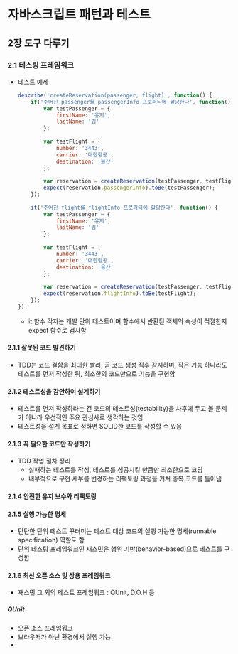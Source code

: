# 자바스크립트 패턴과 테스트

## 2장 도구 다루기

### 2.1 테스팅 프레임워크

- 테스트 예제

  ```javascript
  describe('createReservation(passenger, flight)', function() {
      if('주어진 passenger를 passengerInfo 프로퍼티에 할당한다', function() {
          var testPassenger = {
              firstName: '윤지',
              lastName: '김'
          };
          
          var testFlight = {
              number: '3443',
              carrier: '대한항공',
              destination: '울산'
          };
          
          var reservation = createReservation(testPassenger, testFlight);
          expect(reservation.passengerInfo).toBe(testPassenger);
      });
      
      it('주어진 flight를 flightInfo 프로퍼티에 할당한다', function() {
          var testPassenger = {
              firstName: '윤지', 
              lastName: '김'
          };
          
          var testFlight = {
              number: '3443',
              carrier: '대한항공',
              destination: '울산'
          };
          
          var reservation = createReservation(testPassenger, testFlight);
          expect(reservation.flightInfo).toBe(testFlight);
      });
  });
  ```

  - it 함수 각자는 개발 단위 테스트이며 함수에서 반환된 객체의 속성이 적절한지 expect 함수로 검사함

#### 2.1.1 잘못된 코드 발견하기

- TDD는 코드 결함을 최대한 빨리, 곧 코드 생성 직후 감지하며, 작은 기능 하나라도 테스트를 먼저 작성한 뒤, 최소한의 코드만으로 기능을 구현함

#### 2.1.2 테스트성을 감안하여 설계하기

- 테스트를 먼저 작성하라는 건 코드의 테스트성(testability)을 차후에 두고 볼 문제가 아니라 우선적인 주요 관심사로 생각하는 것임
- 테스트성을 설계 목표로 정하면 SOLID한 코드를 작성할 수 있음

#### 2.1.3 꼭 필요한 코드만 작성하기

- TDD 작업 절차 정리
  - 실패하는 테스트를 작성, 테스트를 성공시킬 만큼만 최소한으로 코딩
  - 내부적으로 구현 세부를 변경하는 리팩토링 과정을 거쳐 중복 코드를 들어냄

#### 2.1.4 안전한 유지 보수와 리팩토링

#### 2.1.5 실행 가능한 명세

- 탄탄한 단위 테스트 꾸러미는 테스트 대상 코드의 실행 가능한 명세(runnable specification) 역할도 함
- 단위 테스팅 프레임워크인 재스민은 행위 기반(behavior-based)으로 테스트를 구성함

#### 2.1.6 최신 오픈 소스 및 상용 프레임워크

- 재스민 그 외의 테스트 프레임워크 : QUnit, D.O.H 등

##### QUnit

- 오픈 소스 프레임워크
- 브라우저가 아닌 환경에서 실행 가능
- 